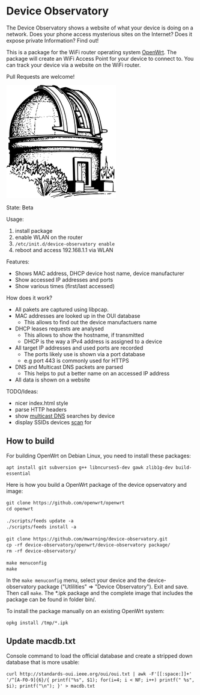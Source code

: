 # Device Observatory

The Device Observatory shows a website of what your device is doing on a network. Does your phone access mysterious sites on the Internet? Does it expose private Information? Find out! 

This is a package for the WiFi router operating system [OpenWrt](http://openwrt.org). The package will create an WiFi Access Point for your device to connect to. You can track your device via a website on the WiFi router.

Pull Requests are welcome!

![logo](observatory.png)

State: Beta

Usage:
 1. install package
 2. enable WLAN on the router
 3. `/etc/init.d/device-observatory enable`
 4. reboot and access 192.168.1.1 via WLAN

Features:
 * Shows MAC address, DHCP device host name, device manufacturer
 * Show accessed IP addresses and ports
 * Show various times (first/last accessed)

How does it work?
 * All pakets are captured using libpcap.
 * MAC addresses are looked up in the OUI database
   * This allows to find out the device manufactuers name
 * DHCP leases requests are analysed
   * This allows to show the hostname, if transmitted
   * DHCP is the way a IPv4 address is assigned to a device
 * All target IP addresses and used ports are recorded
   * The ports likely use is shown via a port database
   * e.g port 443 is commonly used for HTTPS
 * DNS and Multicast DNS packets are parsed
   * This helps to put a better name on an accessed IP address
 * All data is shown on a website

 TODO/Ideas:
 * nicer index.html style
 * parse HTTP headers
 * show [multicast DNS](https://en.wikipedia.org/wiki/Multicast_DNS) searches by device
 * display SSIDs devices [scan](https://security.stackexchange.com/questions/62124/phones-broadcast-the-ssids-of-all-networks-they-have-ever-connected-to-how-can) for

## How to build

For building OpenWrt on Debian Linux, you need to install these packages:
```
apt install git subversion g++ libncurses5-dev gawk zlib1g-dev build-essential
```

Here is how you build a OpenWrt package of the device opservatory and image:

```
git clone https://github.com/openwrt/openwrt
cd openwrt

./scripts/feeds update -a
./scripts/feeds install -a

git clone https://github.com/mwarning/device-observatory.git
cp -rf device-observatory/openwrt/device-observatory package/
rm -rf device-observatory/

make menuconfig
make
```

In the `make menuconfig` menu, select your device and the device-observatory package ("Utlilities" => "Device Observatory"). Exit and save. Then call `make`.
The \*.ipk package and the complete image that includes the package can be found in folder bin/.

To install the package manually on an existing OpenWrt system:

```
opkg install /tmp/*.ipk
```

## Update macdb.txt

Console command to load the official database and create a stripped down database that is more usable:

```
curl http://standards-oui.ieee.org/oui/oui.txt | awk -F'[[:space:]]+' '/^[A-F0-9]{6}/{ printf("%s", $1); for(i=4; i < NF; i++) printf(" %s", $i); printf("\n"); }' > macdb.txt
```

